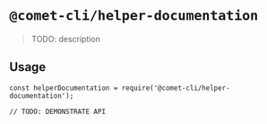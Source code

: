 # `@comet-cli/helper-documentation`

> TODO: description

## Usage

```
const helperDocumentation = require('@comet-cli/helper-documentation');

// TODO: DEMONSTRATE API
```
